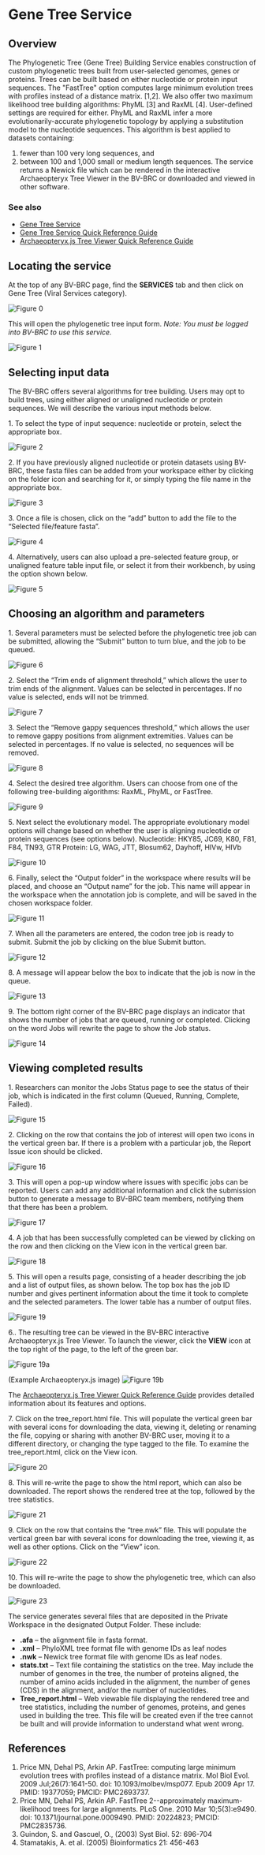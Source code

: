 # Gene Tree Service

## Overview
The Phylogenetic Tree (Gene Tree) Building Service enables construction of custom phylogenetic trees built from user-selected genomes, genes or proteins. Trees can be built based on either nucleotide or protein input sequences. The "FastTree" option computes large minimum evolution trees with profiles instead of a distance matrix. [1,2]. We also offer two maximum likelihood tree building algorithms: PhyML [3] and RaxML [4]. User-defined settings are required for either. PhyML and RaxML infer a more evolutionarily-accurate phylogenetic topology by applying a substitution model to the nucleotide sequences. This algorithm is best applied to datasets containing: 
1) fewer than 100 very long sequences, and
2) between 100 and 1,000 small or medium length sequences.
The service returns a Newick file which can be rendered in the interactive Archaeopteryx Tree Viewer in the BV-BRC or downloaded and viewed in other software.   

### See also
* [Gene Tree Service](https://bv-brc.org/app/GeneTree)
* [Gene Tree Service Quick Reference Guide](../../quick_references/services/genetree.html)
* [Archaeopteryx.js Tree Viewer Quick Reference Guide](../../quick_references/services/archaeopteryx.html)

## Locating the service

At the top of any BV-BRC page, find the **SERVICES** tab and then click on Gene Tree (Viral Services category). 
 
![Figure 0](./images/Picture0.png "Figure 0")

This will open the phylogenetic tree input form. *Note: You must be logged into BV-BRC to use this service.* 

![Figure 1](./images/Picture1.png "Figure 1")

## Selecting input data
The BV-BRC offers several algorithms for tree building. Users may opt to build trees, using either aligned or unaligned nucleotide or protein sequences. We will describe the various input methods below.

1\.	To select the type of input sequence: nucleotide or protein, select the appropriate box. 

![Figure 2](./images/Picture2.png "Figure 2")

2\.	If you have previously aligned nucleotide or protein datasets using BV-BRC, these fasta files can be added from your workspace either by clicking on the folder icon and searching for it, or simply typing the file name in the appropriate box. 

![Figure 3](./images/Picture3.png "Figure 3")

3\.	Once a file is chosen, click on the “add” button to add the file to the “Selected file/feature fasta”. 

![Figure 4](./images/Picture4.png "Figure 4")

4\.	Alternatively, users can also upload a pre-selected feature group, or unaligned feature table input file, or select it from their workbench, by using the option shown below. 

![Figure 5](./images/Picture5.png "Figure 5")

## Choosing an algorithm and parameters

1\.	Several parameters must be selected before the phylogenetic tree job can be submitted, allowing the “Submit” button to turn blue, and the job to be queued. 

![Figure 6](./images/Picture6.png "Figure 6")

2\.	Select the “Trim ends of alignment threshold,” which allows the user to trim ends of the alignment. Values can be selected in percentages. If no value is selected, ends will not be trimmed. 

![Figure 7](./images/Picture7.png "Figure 7")

3\.	Select the “Remove gappy sequences threshold,” which allows the user to remove gappy positions from alignment extremities. Values can be selected in percentages. If no value is selected, no sequences will be removed. 

![Figure 8](./images/Picture8.png "Figure 8")

4\.	Select the desired tree algorithm. Users can choose from one of the following tree-building algorithms: RaxML, PhyML, or FastTree. 

![Figure 9](./images/Picture9.png "Figure 9")

5\.	Next select the evolutionary model. The appropriate evolutionary model options will change based on whether the user is aligning nucleotide or protein sequences (see options below). 
Nucleotide: HKY85, JC69, K80, F81, F84, TN93, GTR
Protein: LG, WAG, JTT, Blosum62, Dayhoff, HIVw, HIVb 

![Figure 10](./images/Picture10.png "Figure 10")

6\.	Finally, select the “Output folder” in the workspace where results will be placed, and choose an “Output name” for the job. This name will appear in the workspace when the annotation job is complete, and will be saved in the chosen workspace folder. 

![Figure 11](./images/Picture11.png "Figure 11")

7\.	When all the parameters are entered, the codon tree job is ready to submit. Submit the job by clicking on the blue Submit button.

![Figure 12](./images/Picture12.png "Figure 12")

8\.	A message will appear below the box to indicate that the job is now in the queue. 

![Figure 13](./images/Picture13.png "Figure 13")

9\.	The bottom right corner of the BV-BRC page displays an indicator that shows the number of jobs that are queued, running or completed. Clicking on the word Jobs will rewrite the page to show the Job status. 

![Figure 14](./images/Picture14.png "Figure 14")

## Viewing completed results
1\.	Researchers can monitor the Jobs Status page to see the status of their job, which is indicated in the first column (Queued, Running, Complete, Failed).

![Figure 15](./images/Picture15.png "Figure 15")

2\.	Clicking on the row that contains the job of interest will open two icons in the vertical green bar. If there is a problem with a particular job, the Report Issue icon should be clicked. 

![Figure 16](./images/Picture16.png "Figure 16")

3\.	This will open a pop-up window where issues with specific jobs can be reported. Users can add any additional information and click the submission button to generate a message to BV-BRC team members, notifying them that there has been a problem. 

![Figure 17](./images/Picture17.png "Figure 17")

4\.	A job that has been successfully completed can be viewed by clicking on the row and then clicking on the View icon in the vertical green bar. 

![Figure 18](./images/Picture18.png "Figure 18")

5\.	This will open a results page, consisting of a header describing the job and a list of output files, as shown below. The top box has the job ID number and gives pertinent information about the time it took to complete and the selected parameters. The lower table has a number of output files.  

![Figure 19](./images/Picture19.png "Figure 19")

6.\. The resulting tree can be viewed in the BV-BRC interactive Archaeopteryx.js Tree Viewer. To launch the viewer, click the **VIEW** icon at the top right of the page, to the left of the green bar.

![Figure 19a](./images/Picture19a.png "Figure 19a")

(Example Archaeopteryx.js image)
![Figure 19b](./images/Picture19b.png "Figure 19b")

The [Archaeopteryx.js Tree Viewer Quick Reference Guide](../../quick_references/services/archaeopteryx.html) provides detailed information about its features and options. 

7\.	Click on the tree_report.html file. This will populate the vertical green bar with several icons for downloading the data, viewing it, deleting or renaming the file, copying or sharing with another BV-BRC user, moving it to a different directory, or changing the type tagged to the file. To examine the tree_report.html, click on the View icon. 

![Figure 20](./images/Picture20.png "Figure 20")

8\. This will re-write the page to show the html report, which can also be downloaded. The report shows the rendered tree at the top, followed by the tree statistics. 

![Figure 21](./images/Picture21.png "Figure 21")

9\.	Click on the row that contains the “tree.nwk” file. This will populate the vertical green bar with several icons for downloading the tree, viewing it, as well as other options. Click on the “View” icon. 

![Figure 22](./images/Picture22.png "Figure 22")

10\.	This will re-write the page to show the phylogenetic tree, which can also be downloaded. 

![Figure 23](./images/Picture23.png "Figure 23")

The service generates several files that are deposited in the Private Workspace in the designated Output Folder. These include:

* **.afa** – the alignment file in fasta format.
* **.xml** – PhyloXML tree format file with genome IDs as leaf nodes
* **.nwk** – Newick tree format file with genome IDs as leaf nodes.
* **stats.txt** – Text file containing the statistics on the tree. May include the number of genomes in the tree, the number of proteins aligned, the number of amino acids included in the alignment, the number of genes (CDS) in the alignment, and/or the number of nucleotides.
* **Tree_report.html** – Web viewable file displaying the rendered tree and tree statistics, including the number of genomes, proteins, and genes used in building the tree. This file will be created even if the tree cannot be built and will provide information to understand what went wrong. 

## References
1.	Price MN, Dehal PS, Arkin AP. FastTree: computing large minimum evolution trees with profiles instead of a distance matrix. Mol Biol Evol. 2009 Jul;26(7):1641-50. doi: 10.1093/molbev/msp077. Epub 2009 Apr 17. PMID: 19377059; PMCID: PMC2693737. 
2.	Price MN, Dehal PS, Arkin AP. FastTree 2--approximately maximum-likelihood trees for large alignments. PLoS One. 2010 Mar 10;5(3):e9490. doi: 10.1371/journal.pone.0009490. PMID: 20224823; PMCID: PMC2835736.
3.	Guindon, S. and Gascuel, O., (2003) Syst Biol. 52: 696-704  
4.	Stamatakis, A. et al. (2005) Bioinformatics 21: 456-463

